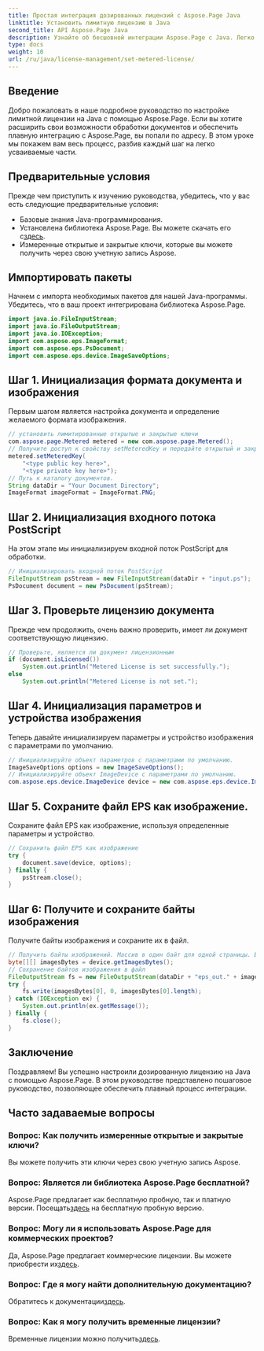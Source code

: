 ```yaml
---
title: Простая интеграция дозированных лицензий с Aspose.Page Java
linktitle: Установить лимитную лицензию в Java
second_title: API Aspose.Page Java
description: Узнайте об бесшовной интеграции Aspose.Page с Java. Легко настройте лимитные лицензии и расширьте возможности обработки документов.
type: docs
weight: 10
url: /ru/java/license-management/set-metered-license/
---
```

## Введение
Добро пожаловать в наше подробное руководство по настройке лимитной лицензии на Java с помощью Aspose.Page. Если вы хотите расширить свои возможности обработки документов и обеспечить плавную интеграцию с Aspose.Page, вы попали по адресу. В этом уроке мы покажем вам весь процесс, разбив каждый шаг на легко усваиваемые части.
## Предварительные условия
Прежде чем приступить к изучению руководства, убедитесь, что у вас есть следующие предварительные условия:
- Базовые знания Java-программирования.
-  Установлена библиотека Aspose.Page. Вы можете скачать его с[здесь](https://releases.aspose.com/page/java/).
- Измеренные открытые и закрытые ключи, которые вы можете получить через свою учетную запись Aspose.
## Импортировать пакеты
Начнем с импорта необходимых пакетов для нашей Java-программы. Убедитесь, что в ваш проект интегрирована библиотека Aspose.Page.
```java
import java.io.FileInputStream;
import java.io.FileOutputStream;
import java.io.IOException;
import com.aspose.eps.ImageFormat;
import com.aspose.eps.PsDocument;
import com.aspose.eps.device.ImageSaveOptions;

```
## Шаг 1. Инициализация формата документа и изображения
Первым шагом является настройка документа и определение желаемого формата изображения.
```java
// установить лимитированные открытые и закрытые ключи
com.aspose.page.Metered metered = new com.aspose.page.Metered();
// Получите доступ к свойству setMeteredKey и передайте открытый и закрытый ключи в качестве параметров.
metered.setMeteredKey(
    "<type public key here>",
    "<type private key here>");
// Путь к каталогу документов.
String dataDir = "Your Document Directory";
ImageFormat imageFormat = ImageFormat.PNG;
```
## Шаг 2. Инициализация входного потока PostScript
На этом этапе мы инициализируем входной поток PostScript для обработки.
```java
// Инициализировать входной поток PostScript
FileInputStream psStream = new FileInputStream(dataDir + "input.ps");
PsDocument document = new PsDocument(psStream);
```
## Шаг 3. Проверьте лицензию документа
Прежде чем продолжить, очень важно проверить, имеет ли документ соответствующую лицензию.
```java
// Проверьте, является ли документ лицензионным
if (document.isLicensed())
    System.out.println("Metered License is set successfully.");
else
    System.out.println("Metered License is not set.");
```
## Шаг 4. Инициализация параметров и устройства изображения
Теперь давайте инициализируем параметры и устройство изображения с параметрами по умолчанию.
```java
// Инициализируйте объект параметров с параметрами по умолчанию.
ImageSaveOptions options = new ImageSaveOptions();
// Инициализируйте объект ImageDevice с параметрами по умолчанию.
com.aspose.eps.device.ImageDevice device = new com.aspose.eps.device.ImageDevice();
```
## Шаг 5. Сохраните файл EPS как изображение.
Сохраните файл EPS как изображение, используя определенные параметры и устройство.
```java
// Сохранить файл EPS как изображение
try {
    document.save(device, options);
} finally {
    psStream.close();
}
```
## Шаг 6: Получите и сохраните байты изображения
Получите байты изображения и сохраните их в файл.
```java
// Получить байты изображений. Массив в один байт для одной страницы. В нашем случае у нас есть одна страница.
byte[][] imagesBytes = device.getImagesBytes();
// Сохранение байтов изображения в файл
FileOutputStream fs = new FileOutputStream(dataDir + "eps_out." + imageFormat.toString().toLowerCase());
try {
    fs.write(imagesBytes[0], 0, imagesBytes[0].length);
} catch (IOException ex) {
    System.out.println(ex.getMessage());
} finally {
    fs.close();
}
```
## Заключение
Поздравляем! Вы успешно настроили дозированную лицензию на Java с помощью Aspose.Page. В этом руководстве представлено пошаговое руководство, позволяющее обеспечить плавный процесс интеграции.
## Часто задаваемые вопросы
### Вопрос: Как получить измеренные открытые и закрытые ключи?
Вы можете получить эти ключи через свою учетную запись Aspose.
### Вопрос: Является ли библиотека Aspose.Page бесплатной?
 Aspose.Page предлагает как бесплатную пробную, так и платную версии. Посещать[здесь](https://releases.aspose.com/) на бесплатную пробную версию.
### Вопрос: Могу ли я использовать Aspose.Page для коммерческих проектов?
 Да, Aspose.Page предлагает коммерческие лицензии. Вы можете приобрести их[здесь](https://purchase.aspose.com/buy).
### Вопрос: Где я могу найти дополнительную документацию?
 Обратитесь к документации[здесь](https://reference.aspose.com/page/java/).
### Вопрос: Как я могу получить временные лицензии?
 Временные лицензии можно получить[здесь](https://purchase.aspose.com/temporary-license/).